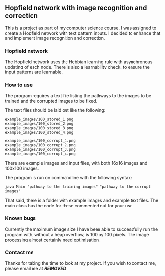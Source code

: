 ## Hopfield network with image recognition and correction

This is a project as part of my computer science course. I was assigned to create a Hopfield network with text pattern inputs. I decided to enhance that and implement image recognition and correction. 

### Hopfield network

The Hopfield network uses the Hebbian learning rule with asynchronous updating of each node. There is also a learnability check, to ensure the input patterns are learnable.


### How to use

The program requires a text file listing the pathways to the images to be trained and the corrupted images to be fixed.

The text files should be laid out like the following:

```
example_images/100_stored_1.png
example_images/100_stored_2.png
example_images/100_stored_3.png
example_images/100_stored_4.png
```

```
example_images/100_corrupt_1.png
example_images/100_corrupt_2.png
example_images/100_corrupt_3.png
example_images/100_corrupt_4.png
```

There are example images and input files, with both 16x16 images and 100x100 images. 

The program is run on commandline with the following syntax:  
```
java Main "pathway to the training images" "pathway to the corrupt images"
```
That said, there is a folder with example images and example text files. The main class has the code for these commented out for your use. 
### Known bugs
Currently the maximum image size I have been able to successfully run the program with, without a heap overflow, is 100 by 100 pixels. The image processing almost certainly need optimisation. 


### Contact me
Thanks for taking the time to look at my project. If you wish to contact me, please email me at ***REMOVED***
